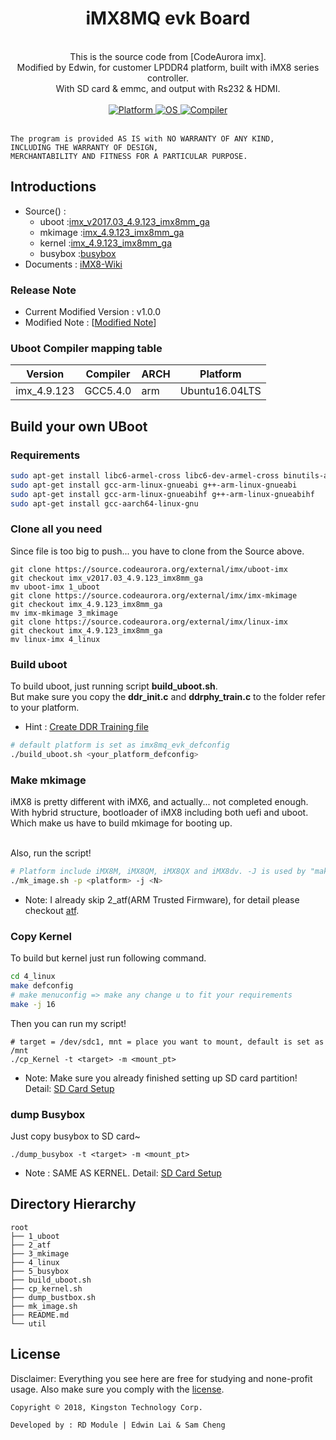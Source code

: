 <div align="center">
  <h1>iMX8MQ evk Board</h1>
</div>

<br>

<div align="center">
	This is the source code from [CodeAurora imx].
	<br>Modified by Edwin, for customer LPDDR4 platform, built with iMX8 series controller.
	<br>With SD card & emmc, and output with Rs232 & HDMI.
</div>

<br>

<div align="center">
  <a href="https://www.nxp.com/products/processors-and-microcontrollers/arm-based-processors-and-mcus/i.mx-applications-processors/i.mx-8-processors/i.mx-8m-family-armcortex-a53-cortex-m4-audio-voice-video:i.MX8M">
    <img src="https://img.shields.io/badge/arm64-iMX8-blue.svg" alt="Platform"/>
  </a>
  <a href="https://www.ubuntu.com/">
    <img src="https://img.shields.io/badge/ubuntu-14.04%20%7C%2016.04-brightgreen.svg" alt="OS"/>
  </a>
  <a href="https://gcc.gnu.org/">
    <img src="https://img.shields.io/badge/gcc-5.4-brightgreen.svg" alt="Compiler"/>
  </a>
</div>

<br>

    The program is provided AS IS with NO WARRANTY OF ANY KIND,
    INCLUDING THE WARRANTY OF DESIGN,
    MERCHANTABILITY AND FITNESS FOR A PARTICULAR PURPOSE.

## Introductions 
 * Source() : 
   - uboot :[imx_v2017.03_4.9.123_imx8mm_ga](https://source.codeaurora.org/external/imx/uboot-imx)
   - mkimage :[imx_4.9.123_imx8mm_ga](https://source.codeaurora.org/external/imx/imx-mkimage)
   - kernel :[imx_4.9.123_imx8mm_ga](https://source.codeaurora.org/external/imx/linux-imx)
   - busybox :[busybox](5_busybox/)
 * Documents : [iMX8-Wiki](https://github.com/edwinlaiktc/iMX8/wiki)

### Release Note
 * Current Modified Version : v1.0.0
 * Modified Note : [[Modified Note](CHANGELOG.md)]

### Uboot Compiler mapping table
| Version | Compiler | ARCH | Platform |
| ----------------- | ------------- | ----- | ------------- |
| imx_4.9.123 | GCC5.4.0 | arm | Ubuntu16.04LTS |

## Build your own UBoot
### Requirements
```bash
sudo apt-get install libc6-armel-cross libc6-dev-armel-cross binutils-arm-linux-gnueabi libncurses5-dev
sudo apt-get install gcc-arm-linux-gnueabi g++-arm-linux-gnueabi
sudo apt-get install gcc-arm-linux-gnueabihf g++-arm-linux-gnueabihf
sudo apt-get install gcc-aarch64-linux-gnu
```

### Clone all you need
Since file is too big to push... you have to clone from the Source above.<br>
```
git clone https://source.codeaurora.org/external/imx/uboot-imx
git checkout imx_v2017.03_4.9.123_imx8mm_ga
mv uboot-imx 1_uboot
git clone https://source.codeaurora.org/external/imx/imx-mkimage
git checkout imx_4.9.123_imx8mm_ga
mv imx-mkimage 3_mkimage
git clone https://source.codeaurora.org/external/imx/linux-imx
git checkout imx_4.9.123_imx8mm_ga
mv linux-imx 4_linux
```

### Build uboot
To build uboot, just running script __build_uboot.sh__. <br>
But make sure you copy the __ddr_init.c__ and __ddrphy_train.c__ to the folder refer to your platform. <br>
 * Hint : [Create DDR Training file]()
```bash
# default platform is set as imx8mq_evk_defconfig
./build_uboot.sh <your_platform_defconfig>
```

### Make mkimage
iMX8 is pretty different with iMX6, and actually... not completed enough. <br>
With hybrid structure, bootloader of iMX8 including both uefi and uboot.<br>
Which make us have to build mkimage for booting up.<br><br>

Also, run the script!
```bash
# Platform include iMX8M, iMX8QM, iMX8QX and iMX8dv. -J is used by "make"
./mk_image.sh -p <platform> -j <N>
```
 * Note: I already skip 2_atf(ARM Trusted Firmware), for detail please checkout [atf]().

### Copy Kernel
To build but kernel just run following command.
```bash
cd 4_linux
make defconfig
# make menuconfig => make any change u to fit your requirements
make -j 16
```
Then you can run my script!
```
# target = /dev/sdc1, mnt = place you want to mount, default is set as /mnt
./cp_Kernel -t <target> -m <mount_pt>
```
 * Note: Make sure you already finished setting up SD card partition! Detail: [SD Card Setup]()

### dump Busybox
Just copy busybox to SD card~
```
./dump_busybox -t <target> -m <mount_pt>
```
 * Note : SAME AS KERNEL. Detail: [SD Card Setup]()


## Directory Hierarchy

```
root
├── 1_uboot
├── 2_atf
├── 3_mkimage
├── 4_linux
├── 5_busybox
├── build_uboot.sh
├── cp_kernel.sh
├── dump_bustbox.sh
├── mk_image.sh
├── README.md
└── util

```

## License
Disclaimer: Everything you see here are free for studying and none-profit usage.
Also make sure you comply with the [license](Licenses).

`Copyright © 2018, Kingston Technology Corp.`

`Developed by : RD Module | Edwin Lai & Sam Cheng`

[CodeAurora imx]: <https://source.codeaurora.org/external/imx/>
